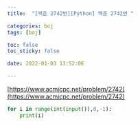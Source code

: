```yaml
---
title:  "[백준 2742번][Python] 백준 2742번 "

categories: boj
tags: [boj]

toc: false
toc_sticky: false

date: 2022-01-03 13:52:06

---
```

[https://www.acmicpc.net/problem/2742](https://www.acmicpc.net/problem/2742)

```python
for i in range(int(input()),0,-1):
    print(i)
```